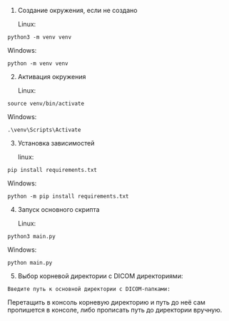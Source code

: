 1) Создание окружения, если не создано

   Linux:
```shell
python3 -m venv venv
```

   Windows:
```shell
python -m venv venv
```

2) Активация окружения 

   Linux:
```shell
source venv/bin/activate
```
  
  Windows:
```shell
.\venv\Scripts\Activate
```

3) Установка зависимостей

   linux:
```shell
pip install requirements.txt    
```
  
  Windows:
```shell
python -m pip install requirements.txt
```

4) Запуск основного скрипта

   Linux:
```shell
python3 main.py
```
  
  Windows:
```shell
python main.py
```

5) Выбор корневой директории с DICOM директориями:
```shell
Введите путь к основной директории с DICOM-папками: 
```
Перетащить в консоль корневую директорию и путь до неё сам пропишется в консоле, либо прописать путь до директории вручную.
